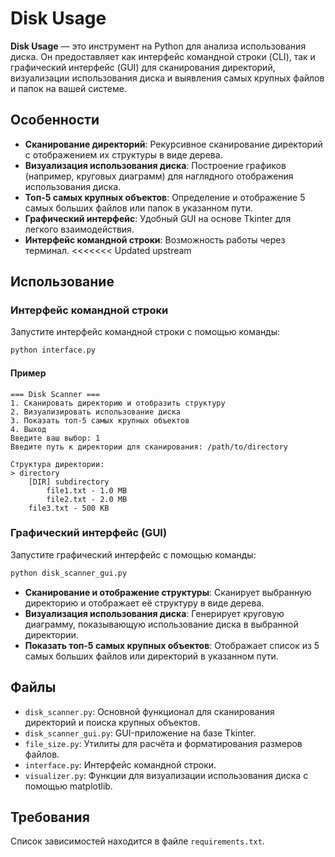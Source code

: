 # Disk Usage

**Disk Usage** — это инструмент на Python для анализа использования диска. Он предоставляет как интерфейс командной строки (CLI), так и графический интерфейс (GUI) для сканирования директорий, визуализации использования диска и выявления самых крупных файлов и папок на вашей системе.

## Особенности

- **Сканирование директорий**: Рекурсивное сканирование директорий с отображением их структуры в виде дерева.
- **Визуализация использования диска**: Построение графиков (например, круговых диаграмм) для наглядного отображения использования диска.
- **Топ-5 самых крупных объектов**: Определение и отображение 5 самых больших файлов или папок в указанном пути.
- **Графический интерфейс**: Удобный GUI на основе Tkinter для легкого взаимодействия.
- **Интерфейс командной строки**: Возможность работы через терминал.
<<<<<<< Updated upstream

## Использование

### Интерфейс командной строки

Запустите интерфейс командной строки с помощью команды:

```bash
python interface.py
```

#### Пример

```
=== Disk Scanner ===
1. Сканировать директорию и отобразить структуру
2. Визуализировать использование диска
3. Показать топ-5 самых крупных объектов
4. Выход
Введите ваш выбор: 1
Введите путь к директории для сканирования: /path/to/directory

Структура директории:
> directory
    [DIR] subdirectory
        file1.txt - 1.0 MB
        file2.txt - 2.0 MB
    file3.txt - 500 KB
```

### Графический интерфейс (GUI)

Запустите графический интерфейс с помощью команды:

```bash
python disk_scanner_gui.py
```

- **Сканирование и отображение структуры**: Сканирует выбранную директорию и отображает её структуру в виде дерева.
- **Визуализация использования диска**: Генерирует круговую диаграмму, показывающую использование диска в выбранной директории.
- **Показать топ-5 самых крупных объектов**: Отображает список из 5 самых больших файлов или директорий в указанном пути.

## Файлы

- `disk_scanner.py`: Основной функционал для сканирования директорий и поиска крупных объектов.
- `disk_scanner_gui.py`: GUI-приложение на базе Tkinter.
- `file_size.py`: Утилиты для расчёта и форматирования размеров файлов.
- `interface.py`: Интерфейс командной строки.
- `visualizer.py`: Функции для визуализации использования диска с помощью matplotlib.

## Требования

Список зависимостей находится в файле `requirements.txt`.
